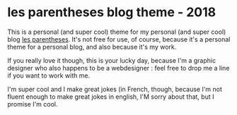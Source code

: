 # les parentheses blog theme - 2018

This is a personal (and super cool) theme for my personal (and super cool) blog [les parentheses](https://les-parentheses.com/). It's not free for use, of course, because it's a personal theme for a personal blog, and also because it's my work.

If you really love it though, this is your lucky day, because I'm a graphic designer who also happens to be a webdesigner : feel free to drop me a line if you want to work with me.

I'm super cool and I make great jokes (in French, though, because I'm not fluent enough to make great jokes in english, I'M sorry about that, but I promise I'm cool.
